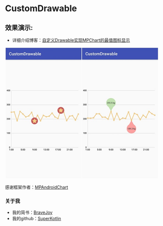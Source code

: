 # CustomDrawable
## 效果演示:

 - 详细介绍博客：[自定义Drawable实现MPChart的最值图标显示](https://www.jianshu.com/p/d6281244e69f)

![](/art/chart.jpg)

感谢框架作者：[MPAndroidChart](https://github.com/PhilJay/MPAndroidChart)


### 关于我
 - 我的简书：[BraveJoy](http://www.jianshu.com/users/c96d2a9d160f/timeline)
 - 我的github：[SuperKotlin](https://github.com/SuperKotlin)